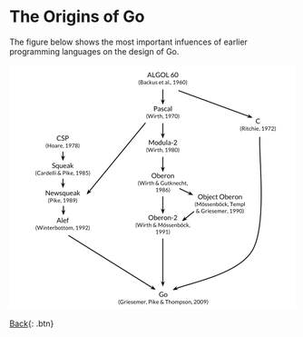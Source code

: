 # The Origins of Go

The figure below shows the most important infuences of earlier programming languages on the design of Go.

![Origins of Go](resources/OriginsOfGo.png)


[Back](README.md){: .btn}